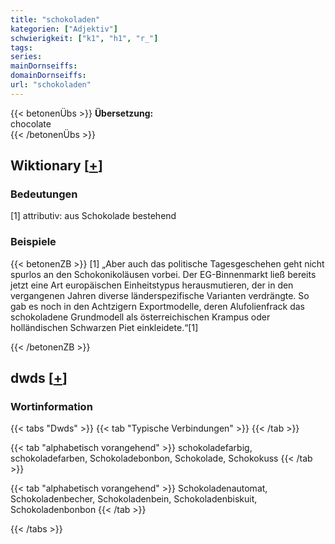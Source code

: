 ```yaml
---
title: "schokoladen"
kategorien: ["Adjektiv"]
schwierigkeit: ["k1", "h1", "r_"]
tags:
series:
mainDornseiffs:
domainDornseiffs:
url: "schokoladen"
---
```


{{< betonenÜbs >}}
**Übersetzung:**  
chocolate  
{{< /betonenÜbs >}}

## Wiktionary [[+](https://de.wiktionary.org/wiki/schokoladen)]

### Bedeutungen
[1] attributiv: aus Schokolade bestehend  

### Beispiele
{{< betonenZB >}}
[1] „Aber auch das politische Tagesgeschehen geht nicht spurlos an den Schokonikoläusen vorbei. Der EG-Binnenmarkt ließ bereits jetzt eine Art europäischen Einheitstypus herausmutieren, der in den vergangenen Jahren diverse länderspezifische Varianten verdrängte. So gab es noch in den Achtzigern Exportmodelle, deren Alufolienfrack das schokoladene Grundmodell als österreichischen Krampus oder holländischen Schwarzen Piet einkleidete.“[1]  

{{< /betonenZB >}}


## dwds [[+](https://www.dwds.de/wb/schokoladen)]

### Wortinformation
{{< tabs "Dwds" >}}
{{< tab "Typische Verbindungen" >}}
{{< /tab >}}

{{< tab "alphabetisch vorangehend" >}}
schokoladefarbig, schokoladefarben, Schokoladebonbon, Schokolade, Schokokuss
{{< /tab >}}

{{< tab "alphabetisch vorangehend" >}}
Schokoladenautomat, Schokoladenbecher, Schokoladenbein, Schokoladenbiskuit, Schokoladenbonbon
{{< /tab >}}

{{< /tabs >}}

